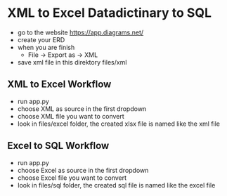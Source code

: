 # XML to Excel Datadictinary to SQL

- go to the website <https://app.diagrams.net/>
- create your ERD
- when you are finish
  - File -> Export as -> XML
- save xml file in this direktory files/xml

## XML to Excel Workflow
- run app.py
- choose XML as source in the first dropdown
- choose XML file you want to convert
- look in files/excel folder, the created xlsx file is named like the xml file
  
## Excel to SQL Workflow
- run app.py
- choose Excel as source in the first dropdown
- choose Excel file you want to convert
- look in files/sql folder, the created sql file is named like the excel file
